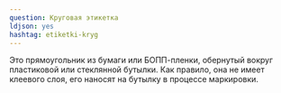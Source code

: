 ```yaml
---
question: Круговая этикетка
ldjson: yes
hashtag: etiketki-kryg
---
```


Это прямоугольник из бумаги или БОПП-пленки, обернутый вокруг пластиковой или стеклянной бутылки. Как правило, она не имеет клеевого слоя, его наносят на бутылку в процессе маркировки.